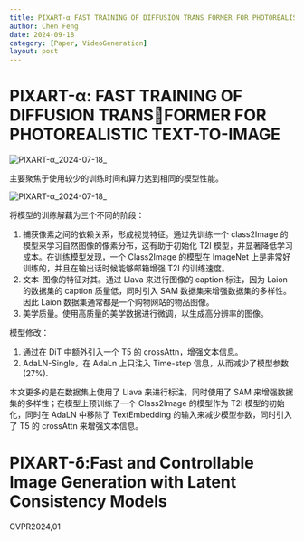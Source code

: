 ```yaml
---
title: PIXART-α FAST TRAINING OF DIFFUSION TRANS FORMER FOR PHOTOREALISTIC TEXT-TO-IMAGE
author: Chen Feng
date: 2024-09-18
category: [Paper, VideoGeneration]
layout: post
---
```


# PIXART-α: FAST TRAINING OF DIFFUSION TRANSFORMER FOR PHOTOREALISTIC TEXT-TO-IMAGE

![PIXART-α_2024-07-18_](https://s2.loli.net/2024/07/18/c2GyHa9AvVniuRD.png)

主要聚焦于使用较少的训练时间和算力达到相同的模型性能。

![PIXART-α_2024-07-18_](https://s2.loli.net/2024/07/18/N7aHRogTZvwzCE5.png)

将模型的训练解藕为三个不同的阶段：

1. 捕获像素之间的依赖关系，形成视觉特征。通过先训练一个 class2Image 的模型来学习自然图像的像素分布，这有助于初始化 T2I 模型，并显著降低学习成本。在训练模型发现，一个 Class2Image 的模型在 ImageNet 上是非常好训练的，并且在输出话时候能够邮箱增强 T2I 的训练速度。
2. 文本-图像的特征对其。通过 Llava 来进行图像的 caption 标注，因为 Laion 的数据集的 caption 质量低，同时引入 SAM 数据集来增强数据集的多样性。因此 Laion 数据集通常都是一个购物网站的物品图像。
3. 美学质量。使用高质量的美学数据进行微调，以生成高分辨率的图像。

模型修改：

1. 通过在 DiT 中额外引入一个 T5 的 crossAttn，增强文本信息。
2. AdaLN-Single，在 AdaLn 上只注入 Time-step 信息，从而减少了模型参数(27%).

本文更多的是在数据集上使用了 Llava 来进行标注，同时使用了 SAM 来增强数据集的多样性；在模型上预训练了一个 Class2Image 的模型作为 T2I 模型的初始化，同时在 AdaLN 中移除了 TextEmbedding 的输入来减少模型参数，同时引入了 T5 的 crossAttn 来增强文本信息。

# PIXART-δ:Fast and Controllable Image Generation with Latent Consistency Models

CVPR2024,01
